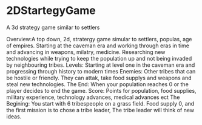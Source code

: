 # 2DStartegyGame
A 3d strategy game similar to settlers

Overview:A top down, 2d, stratergy game simular to settlers, populas, age of empires. Starting at the caveman era and working through eras in time and advancing in weapons, milatry, medicine. Researching new technologies while trying to keep the population up and not being invaded by neighbouring tribes.
Levels: Starting at level one in the caveman era and progressing through history to modern times
Enemies: Other tribes that can be hostile or friendly. They can attak, take food supplys and weapons and steal new technologies. 
The End: When your population reaches 0 or the player decides to end the game.
Score: Points for population, food supplies, military experience, technology advances, medical advances ect
The Begining: You start with 6 tribespeople on a grass field. Food supply 0, and the first mission is to chose a tribe leader, The tribe leader will think of new ideas.

